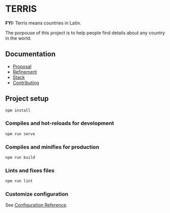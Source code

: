 # TERRIS

**FYI:** Terris means countries in Latin.

The porpouse of this project is to help people find details about any country in the world.

## Documentation

- [Proposal](docs/PROPOSAL.md)
- [Refinement](docs/REFINEMENT.md)
- [Stack](docs/STACK.md)
- [Contributing](docs/CONTRIBUTING.md)

## Project setup

```sh
npm install
```

### Compiles and hot-reloads for development

```sh
npm run serve
```

### Compiles and minifies for production

```sh
npm run build
```

### Lints and fixes files

```sh
npm run lint
```

### Customize configuration

See [Configuration Reference](https://cli.vuejs.org/config/).
